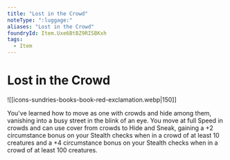```yaml
---
title: "Lost in the Crowd"
noteType: ":luggage:"
aliases: "Lost in the Crowd"
foundryId: Item.Uxe6BtBZ9RISBKxh
tags:
  - Item
---
```


# Lost in the Crowd
![[icons-sundries-books-book-red-exclamation.webp|150]]

You've learned how to move as one with crowds and hide among them, vanishing into a busy street in the blink of an eye. You move at full Speed in crowds and can use cover from crowds to Hide and Sneak, gaining a +2 circumstance bonus on your Stealth checks when in a crowd of at least 10 creatures and a +4 circumstance bonus on your Stealth checks when in a crowd of at least 100 creatures.


